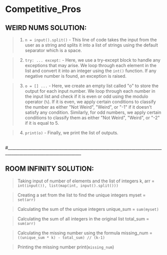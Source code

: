 # Competitive_Pros

## WEIRD NUMS SOLUTION:


> 1. `n = input().split()` - This line of code takes the input from the user as a string and splits it into a list of strings using the default separator which is a space.

> 2. `try: ... except:` - Here, we use a try-except block to handle any exceptions that may arise. We loop through each element in the list and convert it into an integer using the `int()` function. If any negative number is found, an exception is raised.

> 3. `o = [] ...` - Here, we create an empty list called "o" to store the output for each input number. We loop through each number in the input list and check if it is even or odd using the modulo operator (`%`). If it is even, we apply certain conditions to classify the number as either "Not Weird", "Weird", or "-1" if it doesn't satisfy any condition. Similarly, for odd numbers, we apply certain conditions to classify them as either "Not Weird", "Weird", or "-2" if it is equal to 5.

> 4. `print(o)` - Finally, we print the list of outputs.

<br>
#___________________________________________________________________________________________________________________
<br>
  
## ROOM INFINITY SOLUTION:

> Taking input of number of elements and the list of integers
> k, arr = `int(input()), list(map(int, input().split()))`

> Creating a set from the list to find the unique integers
> myset = `set(arr)`

> Calculating the sum of the unique integers
> unique_sum = `sum(myset)`

> Calculating the sum of all integers in the original list
> total_sum = `sum(arr)`

> Calculating the missing number using the formula
> missing_num = `((unique_sum * k) - total_sum) // (k-1)`

> Printing the missing number
> print(`missing_num`)
